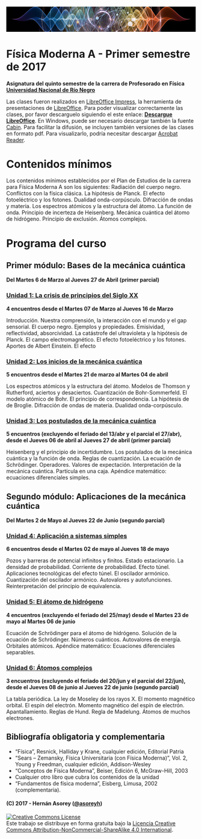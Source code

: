 ![Banner](materiales/banner-moderna.png)

# Física Moderna A - Primer semestre de 2017

**Asignatura del quinto semestre de la carrera de Profesorado en Física [Universidad Nacional de Río Negro](http://www.unrn.edu.ar/ "UNRN")**

Las clases fueron realizados en [LibreOffice Impress](https://es.libreoffice.org/descubre/impress/), la herramienta de presentaciones de [LibreOffice](https://es.libreoffice.org/). Para poder visualizar correctamente las clases, por favor descarguelo siguiendo el este enlace: **[Descargue LibreOffice](https://es.libreoffice.org/descarga/libreoffice-estable/)**. En Windows, puede ser necesario descargar también la fuente [Cabin](https://www.fontsquirrel.com/fonts/download/cabin). Para facilitar la difusión, se incluyen también versiones de las clases en formato pdf. Para visualizarlo, podría necesitar descargar [Acrobat Reader](https://get.adobe.com/es/reader).

# Contenidos mínimos

Los contenidos mínimos establecidos por el Plan de Estudios de la carrera para Física Moderna A son los siguientes: Radiación del cuerpo negro. Conflictos con la física clásica. La hipótesis de Planck. El efecto fotoeléctrico y los fotones. Dualidad onda-corpúsculo. Difracción de ondas y materia. Los espectros atómicos y la estructura del átomo. La función de onda. Principio de incerteza de Heisenberg. Mecánica cuántica del átomo de hidrógeno. Principio de exclusión. Átomos complejos. 

# Programa del curso

## Primer módulo: Bases de la mecánica cuántica
**Del Martes 6 de Marzo al Jueves 27 de Abril (primer parcial)**

### [Unidad 1: La crisis de principios del Siglo XX](clases/u01/)
**4 encuentros desde el Martes 07 de Marzo al Jueves 16 de Marzo**

Introducción. Nuestra comprensión, la interacción con el mundo y el gap sensorial. El cuerpo negro. Ejemplos y propiedades. Emisividad, reflectividad, absorcividad. La catástrofe del ultravioleta y la hipótesis de Planck. El campo electromagnético. El efecto fotoeléctrico y los fotones. Aportes de Albert Einstein. El efecto 

### [Unidad 2: Los inicios de la mecánica cuántica](clases/u02)
**5 encuentros desde el Martes 21 de marzo al Martes 04 de abril** 

Los espectros atómicos y la estructura del átomo. Modelos de Thomson y Rutherford, aciertos y desaciertos. Cuantización de Bohr-Sommerfeld. El modelo atómico de Bohr. El principio de correspondencia. La hipótesis de de Broglie. Difracción de ondas de materia. Dualidad onda-corpúsculo.

### [Unidad 3: Los postulados de la mecánica cuántica](clases/u03)
**5 encuentros (excluyendo el feriado del 13/abr y el parcial el 27/abr), desde el Jueves 06 de abril al Jueves 27 de abril (primer parcial)**

Heisenberg y el principio de incertidumbre. Los postulados de la mecánica cuántica y la función de onda. Reglas de cuantización. La ecuación de Schrödinger. Operadores. Valores de expectación. Interpretación de la mecánica cuántica. Partícula en una caja. Apéndice matemático: ecuaciones diferenciales simples.

## Segundo módulo: Aplicaciones de la mecánica cuántica
**Del Martes 2 de Mayo al Jueves 22 de Junio (segundo parcial)**

### [Unidad 4: Aplicación a sistemas simples](clases/u04)
**6 encuentros desde el Martes 02 de mayo al Jueves 18 de mayo**

Pozos y barreras de potencial infinitos y finitos. Estado estacionario. La densidad de probabilidad. Corriente de probabilidad. Efecto túnel. Aplicaciones tecnológicas del efecto túnel. El oscilador armónico. Cuantización del oscilador armónico. Autovalores y autofunciones. Reinterpretación del principio de equivalencia.

### [Unidad 5: El átomo de hidrógeno](clases/u05)
**4 encuentros (excluyendo el feriado del 25/may) desde el Martes 23 de mayo al Martes 06 de junio**

Ecuación de Schrödinger para el átomo de hidrógeno. Solución de la ecuación de Schrödinger. Números cuánticos. Autovalores de energía. Orbitales atómicos.
Apéndice matemático: Ecuaciones diferenciales separables.

### [Unidad 6: Átomos complejos](clases/u06)
**3 encuentros (excluyendo el feriado del 20/jun y el parcial del 22/jun), desde el Jueves 08 de junio al Jueves 22 de junio (segundo parcial)**

La tabla periódica. La ley de Moseley de los rayos X. El momento magnético orbital. El espín del electrón. Momento magnético del espín de electrón. Apantallamiento. Reglas de Hund. Regla de Madelung. Átomos de muchos electrones.

## Bibliografía obligatoria y complementaria

* “Física”, Resnick, Halliday y Krane, cualquier edición, Editorial Patria 
* “Sears – Zemansky, Física Universitaria (con Física Moderna)”, Vol. 2, Young y Freedman, cualquier edición, Addison-Wesley
* “Conceptos de Física Moderna”, Beiser, Edición 6, McGraw-Hill, 2003
* Cualquier otro libro que cubra los contenidos de la unidad
* “Fundamentos de física moderna”, Eisberg, Limusa, 2002 (complementaria).

#### (C) 2017 - Hernán Asorey ([@asoreyh](https://twitter.com/asoreyh/))

<a rel="license" href="http://creativecommons.org/licenses/by-nc-sa/4.0/"><img alt="Creative Commons License" style="border-width:0" src="https://i.creativecommons.org/l/by-nc-sa/4.0/88x31.png" /></a><br />Este trabajo se distribuye en forma gratuita bajo la <a rel="license" href="http://creativecommons.org/licenses/by-nc-sa/4.0/">Licencia Creative Commons Attribution-NonCommercial-ShareAlike 4.0 International</a>.
